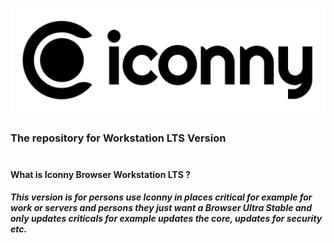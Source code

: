 # ![Esta es una imagen de ejemplo](iconny_banner.png)

### The repository for Workstation LTS Version
#
#### What is Iconny Browser Workstation LTS ?
##### This version is for persons use Iconny in places critical for example for work or servers and persons  they just want a Browser Ultra Stable and only updates criticals for example updates the core, updates for security etc.